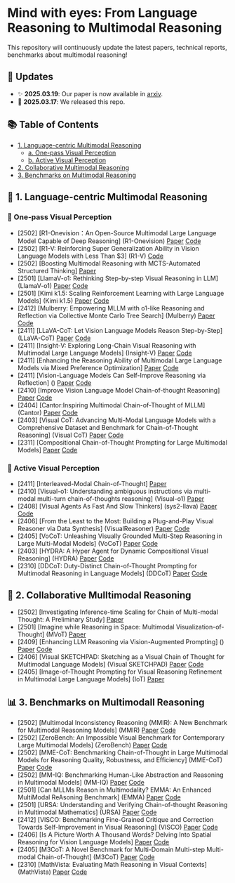 # Mind with eyes: From Language Reasoning to Multimodal Reasoning

This repository will continuously update the latest papers, technical reports, benchmarks about multimodal reasoning!

## 📢 Updates

- ✨ **2025.03.19**: Our paper is now available in [arxiv]().
- 🚀 **2025.03.17**: We released this repo.

## 📚 Table of Contents
- [1. Language-centric Multimodal Reasoning](#1-language-centric-multimodal-reasoning)
  - [a. One-pass Visual Perception](#a-one-pass-visual-perception)
  - [b. Active Visual Perception](#b-active-visual-perception)
- [2. Collaborative Multimodal Reasoning](#2-collaborative-multimodal-reasoning)
- [3. Benchmarks on Multimodal Reasoning](#3-benchmarks-on-multimodal-reasoning)


## 📖  1. Language-centric Multimodal Reasoning

### 📝  One-pass Visual Perception
* [2502] [R1-Onevision：An Open-Source Multimodal Large Language Model Capable of Deep Reasoning] (R1-Onevision) [Paper](https://yangyi-vai.notion.site/r1-onevision) [Code](https://github.com/Fancy-MLLM/R1-Onevision)
* [2502] [R1-V: Reinforcing Super Generalization Ability in Vision Language Models with Less Than $3] (R1-V) [Code](https://github.com/Deep-Agent/R1-V)
* [2502] [Boosting Multimodal Reasoning with MCTS-Automated Structured Thinking] [Paper](https://arxiv.org/abs/2502.02339)
* [2501] [LlamaV-o1: Rethinking Step-by-step Visual Reasoning in LLM] (LlamaV-o1) [Paper](https://arxiv.org/abs/2501.06186) [Code](https://github.com/mbzuai-oryx/LlamaV-o1)
* [2501] [Kimi k1.5: Scaling Reinforcement Learning with Large Language Models] (Kimi k1.5) [Paper](https://arxiv.org/abs/2501.12599) [Code](https://github.com/moonshotai/kimi-k1.5)
* [2412] [Mulberry: Empowering MLLM with o1-like Reasoning and Reflection via Collective Monte Carlo Tree Search] (Mulberry) [Paper](https://arxiv.org/abs/2412.18319) [Code](https://github.com/HJYao00/Mulberry)
* [2411] [LLaVA-CoT: Let Vision Language Models Reason Step-by-Step] (LLaVA-CoT) [Paper](https://arxiv.org/abs/2411.10440) [Code](https://github.com/PKU-YuanGroup/LLaVA-CoT)
* [2411] [Insight-V: Exploring Long-Chain Visual Reasoning with Multimodal Large Language Models] (Insight-V) [Paper](https://arxiv.org/abs/2411.14432) [Code](https://github.com/dongyh20/Insight-V)
* [2411] [Enhancing the Reasoning Ability of Multimodal Large Language Models via Mixed Preference Optimization] [Paper](https://arxiv.org/abs/2411.10442) [Code](https://github.com/OpenGVLab/InternVL/tree/main/internvl_chat/shell/internvl2.0_mpo)
* [2411] [Vision-Language Models Can Self-Improve Reasoning via Reflection] () [Paper](https://arxiv.org/abs/2411.00855) [Code](https://github.com/njucckevin/MM-Self-Improve)
* [2410] [Improve Vision Language Model Chain-of-thought Reasoning] [Paper](https://arxiv.org/abs/2410.16198) [Code](https://github.com/riflezhang/llava-reasoner-dpo)
* [2404] [Cantor:Inspiring Multimodal Chain-of-Thought of MLLM] (Cantor) [Paper](https://arxiv.org/abs/2404.16033) [Code](https://github.com/ggg0919/cantor)
* [2403] [Visual CoT: Advancing Multi-Modal Language Models  with a Comprehensive Dataset and Benchmark for Chain-of-Thought Reasoning] (Visual CoT) [Paper](https://arxiv.org/abs/2403.16999) [Code](https://github.com/deepcs233/Visual-CoT)
* [2311] [Compositional Chain-of-Thought Prompting for Large Multimodal Models] [Paper](https://arxiv.org/abs/2311.17076) [Code](https://github.com/chancharikmitra/ccot)

### 📝  Active Visual Perception
* [2411] [Interleaved-Modal Chain-of-Thought] [Paper](https://arxiv.org/abs/2411.19488)
* [2410] [Visual-o1: Understanding ambiguous instructions via multi-modal multi-turn chain-of-thoughts reasoning] (Visual-o1) [Paper](https://arxiv.org/abs/2410.03321)
* [2408] [Visual Agents As Fast And Slow Thinkers] (sys2-llava) [Paper](https://arxiv.org/abs/2408.08862) [Code](https://github.com/guangyans/sys2-llava)
* [2406] [From the Least to the Most: Building a Plug-and-Play Visual Reasoner via  Data Synthesis] (VisualReasoner) [Paper](https://arxiv.org/abs/2406.19934) [Code](https://github.com/steven-ccq/VisualReasoner)
* [2405] [VoCoT: Unleashing Visually Grounded Multi-Step Reasoning in Large Multi-Modal Models] (VoCoT) [Paper](https://arxiv.org/abs/2405.16919) [Code](https://github.com/RupertLuo/VoCoT)
* [2403] [HYDRA: A Hyper Agent for Dynamic Compositional Visual Reasoning] (HYDRA) [Paper](https://www.ecva.net/papers/eccv_2024/papers_ECCV/papers/03012.pdf) [Code](https://github.com/ControlNet/HYDRA)
* [2310] [DDCoT: Duty-Distinct Chain-of-Thought Prompting for Multimodal Reasoning in Language Models] (DDCoT) [Paper](https://arxiv.org/abs/2310.16436) [Code](https://github.com/SooLab/DDCOT)

## 🚀  2. Collaborative Mulltimodal Reasoning
* [2502] [Investigating Inference-time Scaling for Chain of Multi-modal Thought: A Preliminary Study] [Paper](https://arxiv.org/abs/2502.11514)
* [2501] [Imagine while Reasoning in Space: Multimodal Visualization-of-Thought] (MVoT) [Paper](https://arxiv.org/abs/2501.07542)
* [2409] [Enhancing LLM Reasoning via Vision-Augmented Prompting] () [Paper](https://arxiv.org/html/2409.13980v1) [Code](https://cvr-llm.github.io/)
* [2406] [Visual SKETCHPAD: Sketching as a Visual Chain of Thought for Multimodal Language Models] (Visual SKETCHPAD) [Paper](https://arxiv.org/abs/2406.09403) [Code](https://github.com/Yushi-Hu/VisualSketchpad)
* [2405] [Image-of-Thought Prompting for Visual Reasoning Refinement in Multimodal Large Language Models] (IoT) [Paper](https://arxiv.org/abs/2405.13872)


## 📊  3. Benchmarks on Multimodall Reasoning
* [2502] [Multimodal Inconsistency Reasoning (MMIR): A New Benchmark for Multimodal Reasoning Models] (MMIR) [Paper](https://arxiv.org/abs/2502.16033) [Code](https://github.com/eric-ai-lab/MMIR)
* [2502] [ZeroBench: An Impossible Visual Benchmark for Contemporary Large Multimodal Models] (ZeroBench) [Paper](https://arxiv.org/abs/2502.09696) [Code](https://github.com/jonathan-roberts1/zerobench)
* [2502] [MME-CoT: Benchmarking Chain-of-Thought in Large Multimodal Models for Reasoning Quality, Robustness, and Efficiency] (MME-CoT) [Paper](https://arxiv.org/abs/2502.09621) [Code](https://github.com/CaraJ7/MME-CoT)
* [2502] [MM-IQ: Benchmarking Human-Like Abstraction and Reasoning in Multimodal Models] (MM-IQ) [Paper](https://arxiv.org/abs/2502.00698) [Code](https://github.com/AceCHQ/MMIQ)
* [2501] [Can MLLMs Reason in Multimodality? EMMA: An Enhanced MultiModal ReAsoning Benchmark] (EMMA) [Paper](https://arxiv.org/abs/2501.05444) [Code](https://github.com/hychaochao/EMMA)
* [2501] [URSA: Understanding and Verifying Chain-of-thought Reasoning in Multimodal Mathematics] (URSA) [Paper](https://arxiv.org/abs/2501.04686) [Code](https://github.com/URSA-MATH/URSA-MATH)
* [2412] [VISCO: Benchmarking Fine-Grained Critique and Correction Towards Self-Improvement in Visual Reasoning] (VISCO) [Paper](https://arxiv.org/abs/2412.02172) [Code](https://github.com/PlusLabNLP/VISCO)
* [2406] [Is A Picture Worth A Thousand Words? Delving Into Spatial Reasoning for Vision Language Models] [Paper](https://arxiv.org/abs/2406.14852) [Code](https://github.com/jiayuww/SpatialEval)
* [2405] [M3CoT: A Novel Benchmark for Multi-Domain Multi-step Multi-modal Chain-of-Thought] (M3CoT) [Paper](https://arxiv.org/abs/2405.16473) [Code](https://github.com/LightChen233/M3CoT)
* [2310] [MathVista: Evaluating Math Reasoning in Visual Contexts] (MathVista) [Paper](https://arxiv.org/abs/2310.02255) [Code](https://github.com/lupantech/MathVista)
